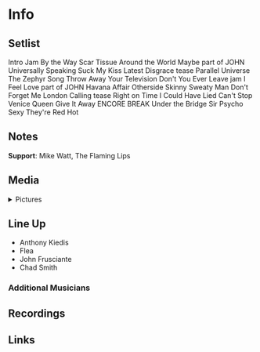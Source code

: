 # Info

## Setlist

Intro Jam
By the Way
Scar Tissue
Around the World
Maybe part of JOHN
Universally Speaking
Suck My Kiss
Latest Disgrace tease
Parallel Universe
The Zephyr Song
Throw Away Your Television
Don't You Ever Leave jam
I Feel Love part of JOHN
Havana Affair
Otherside
Skinny Sweaty Man
Don't Forget Me
London Calling tease
Right on Time
I Could Have Lied
Can't Stop
Venice Queen
Give It Away
ENCORE BREAK
Under the Bridge
Sir Psycho Sexy
They're Red Hot

## Notes

**Support**: Mike Watt, The Flaming Lips

## Media 

<details>
  <summary>Pictures</summary>
  <!--<img alt="Setlist" title="Setlist" src="_.jpg" height="200" />-->
</details>

## Line Up

* Anthony Kiedis
* Flea
* John Frusciante
* Chad Smith

### Additional Musicians

## Recordings

## Links


